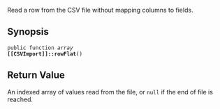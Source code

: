 Read a row from the CSV file without mapping columns to fields.

## Synopsis

<code>public function <i>array</i> <b>[[CSVImport]]::rowFlat</b>()</code>

## Return Value

An indexed array of values read from the file, or `null` if the end of file is reached.


